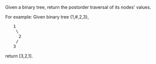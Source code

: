 Given a binary tree, return the postorder traversal of its nodes' values.

For example:
Given binary tree {1,#,2,3},
<pre>
   1
    \
     2
    /
   3
</pre>
return [3,2,1].
